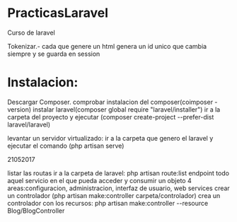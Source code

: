 # PracticasLaravel
Curso de laravel

Tokenizar.- cada que genere un html genera un id unico que cambia siempre y se guarda en session

<h1>Instalacion:</h1>
</h3>Descargar Composer.</h3>
comprobar instalacion del composer(coimposer -version)
instalar laravel(composer global require "laravel/installer")
ir a la carpeta del proyecto y ejecutar (composer create-project --prefer-dist laravel/laravel)

levantar un servidor virtualizado:
ir a la carpeta que genero el laravel y ejecutar el comando (php artisan serve)

21052017

listar las routas ir a la carpeta de laravel: php artisan route:list
endpoint todo aquel servicio en el que pueda acceder y consumir un objeto
4 areas:configuracion, administracion, interfaz de usuario, web services
crear un controlador (php artisan make:controller carpeta/controlador)
crea un controlador con  los recursos: php artisan make:controller --resource Blog/BlogController
